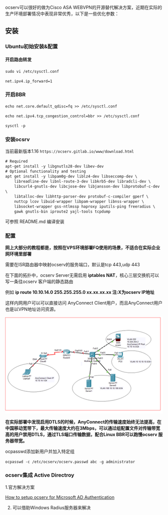 
ocserv可以很好的做为Cisco ASA WEBVPN的开源替代解决方案，近期在实际的生产环境部署情况中表现非常优秀，以下是一些优化参数：

## 安装

### Ubuntu初始安装&配置

#### 开启路由转发

`sudo vi /etc/sysctl.conf`

`net.ipv4.ip_forward=1`

### 开启BBR

`echo net.core.default_qdisc=fq >> /etc/sysctl.conf`

`echo net.ipv4.tcp_congestion_control=bbr >> /etc/sysctl.conf`

`sysctl -p`

### 安装ocsrv

当前最新版本1.16 `https://ocserv.gitlab.io/www/download.html`

```shell
# Required
apt-get install -y libgnutls28-dev libev-dev
# Optional functionality and testing
apt get install -y libpam0g-dev liblz4-dev libseccomp-dev \
	libreadline-dev libnl-route-3-dev libkrb5-dev libradcli-dev \
	libcurl4-gnutls-dev libcjose-dev libjansson-dev libprotobuf-c-dev \
	libtalloc-dev libhttp-parser-dev protobuf-c-compiler gperf \
	nuttcp lcov libuid-wrapper libpam-wrapper libnss-wrapper \
	libsocket-wrapper gss-ntlmssp haproxy iputils-ping freeradius \
	gawk gnutls-bin iproute2 yajl-tools tcpdump

```

可参照 README.md 编译安装

### 配置

 **网上大部分的教程都是，按照在VPS环境部署FQ使用的场景，不适合在实际企业网环境里部署**

需要在ISR路由器中映射ocserv的服务端口，默认是tcp 443,udp 443

在下面的拓扑中，ocserv Server无需启用 **iptables NAT**，核心三层交换机可以写一条往ocserv 客户端的静态路由

例如 **ip route 10.10.14.0 255.255.255.0 xx.xx.xx.xx 注:X为ocserv IP地址**

这样内网用户可以可以直接访问 AnyConnect Client用户，而且AnyConnect用户也是以VPN地址访问资源。

 ![ocserv拓扑图](./images/ocserv/2022-06-18%2014_05_11-Cisco%20Packet%20Tracer.png "ocserv拓扑图")


**在实际部署中发现启用DTLS的时候，AnyConnect的传输速度始终无法提高，在中国移动宽带下，最大传输速度大约在3Mbps，可以通过组配置文件对传输带宽高的用户禁用DTLS，通过TLS端口传输数据，配合Linux BBR可以跑慢ocserv 服务器带宽。**

ocpasswd添加新用户并加入特定组

`ocpasswd -c /etc/ocserv/ocserv.passwd abc -g administrator`

 ### ocserv集成 Active Directroy

 1.官方解决方案

 [How to setup ocserv for Microsoft AD Authentication](https://ocserv.gitlab.io/www/recipes-ocserv-ad-authentication.html)

 2. 可以借助Windows Radius服务器来解决
 
